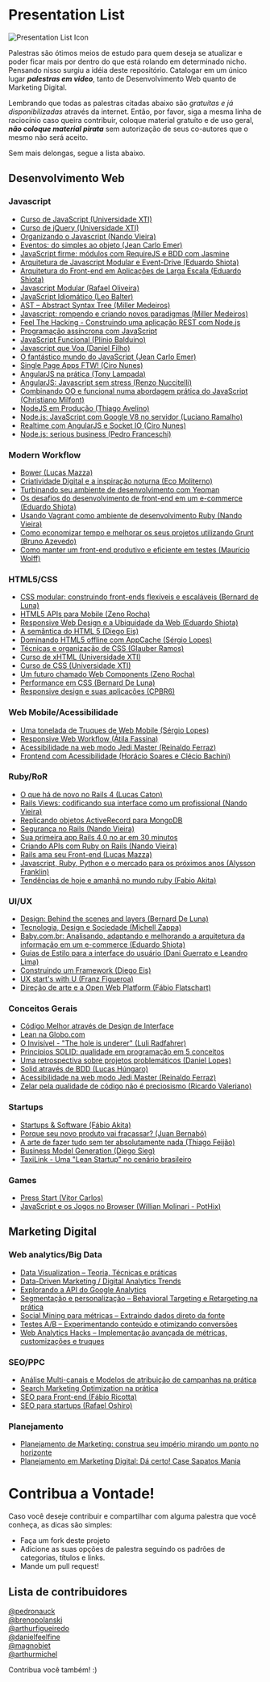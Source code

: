 Presentation List
=====

![Presentation List Icon](https://raw.github.com/pedronauck/presentation-list/master/icon.png)

Palestras são ótimos meios de estudo para quem deseja se atualizar e poder ficar mais por dentro do que está rolando em determinado nicho. Pensando nisso surgiu a idéia deste repositório. Catalogar em um único lugar ***palestras em video***, tanto de Desenvolvimento Web quanto de Marketing Digital.

Lembrando que todas as palestras citadas abaixo são *gratuítas e já disponibilizadas* através da internet. Então, por favor, siga a mesma linha de raciocínio caso queira contribuir, coloque material gratuíto e de uso geral, ***não coloque material pirata*** sem autorização de seus co-autores que o mesmo não será aceito.

Sem mais delongas, segue a lista abaixo.

## Desenvolvimento Web

### Javascript

* [Curso de JavaScript (Universidade XTI)](https://www.youtube.com/playlist?list=PL48981947BAC7C172)
* [Curso de jQuery (Universidade XTI)](https://www.youtube.com/playlist?list=PL0BF91DBECE5F52F9)
* [Organizando o Javascript (Nando Vieira)](https://www.youtube.com/watch?v=x9vDemjWmZQ)
* [Eventos: do simples ao objeto (Jean Carlo Emer)](https://www.youtube.com/watch?v=rGlF5OgD_c0)
* [JavaScript firme: módulos com RequireJS e BDD com Jasmine](http://www.infoq.com/br/presentations/javascript-firme)
* [Arquitetura de Javascript Modular e Event-Drive (Eduardo Shiota)](https://www.eventials.com/pt-br/locaweb/arquitetura-de-javascript-modular-e-event-driven/)
* [Arquitetura do Front-end em Aplicações de Larga Escala (Eduardo Shiota)](https://www.eventials.com/pt-br/locaweb/eduardo-shiota-yasuda-arquitetura-do-front-end-em-aplicacoes-de-larga-escala/)
* [Javascript Modular (Rafael Oliveira)](https://www.youtube.com/watch?v=HBTwzsqA3E0)
* [JavaScript Idiomático (Leo Balter)](http://setemasters.imasters.com.br/conversas/javascript-idiomatico/)
* [AST – Abstract Syntax Tree (Miller Medeiros)](http://setemasters.imasters.com.br/conversas/ast-abstract-syntax-tree/)
* [Javascript: rompendo e criando novos paradigmas (Miller Medeiros)](https://www.youtube.com/watch?v=iuGcH_IiM34)
* [Feel The Hacking - Construindo uma aplicação REST com Node.js](https://www.youtube.com/watch?v=V8lWtjbCKyA)
* [Programação assíncrona com JavaScript](http://www.infoq.com/br/presentations/programacao-assincrona-javascript)
* [JavaScript Funcional (Plínio Balduino)](http://setemasters.imasters.com.br/conversas/javascript-funcional/)
* [Javascript que Voa (Daniel Filho)](http://setemasters.imasters.com.br/conversas/javascript-que-voa/)
* [O fantástico mundo do JavaScript (Jean Carlo Emer)](http://www.youtube.com/watch?v=Zn7B-X0y5qs)
* [Single Page Apps FTW! (Ciro Nunes)](http://www.youtube.com/watch?v=IiTz6EVjHnc)
* [AngularJS na prática (Tony Lampada)](https://www.youtube.com/watch?v=chYbHe4tsTo)
* [AngularJS: Javascript sem stress (Renzo Nuccitelli)](https://www.youtube.com/watch?v=3Sb36C79xE0)
* [Combinando OO e funcional numa abordagem prática do JavaScript (Christiano Milfont)](https://www.youtube.com/watch?v=p-ZZ8Ul5REA)
* [NodeJS em Produção (Thiago Avelino)](https://www.youtube.com/watch?v=9SL1BeMLxdo)
* [Node.js: JavaScript com Google V8 no servidor (Luciano Ramalho)](https://www.youtube.com/watch?v=B0hc7hmpCD4)
* [Realtime com AngularJS e Socket IO (Ciro Nunes)](https://www.youtube.com/watch?v=5zcmBZ6mksM)
* [Node.js: serious business (Pedro Franceschi)](https://www.youtube.com/watch?v=_0opytdAXHk)

### Modern Workflow

* [Bower (Lucas Mazza)](http://setemasters.imasters.com.br/conversas/bower/)
* [Criatividade Digital e a inspiração noturna (Eco Moliterno)](https://www.youtube.com/watch?v=44QZqfyEWNg)
* [Turbinando seu ambiente de desenvolvimento com Yeoman](http://www.infoq.com/br/presentations/desenvolvimento-yeoman)
* [Os desafios do desenvolvimento de front-end em um e-commerce (Eduardo Shiota)](https://www.youtube.com/watch?v=5abzSBa33l4)
* [Usando Vagrant como ambiente de desenvolvimento Ruby (Nando Vieira)](https://www.eventials.com/pt-br/locaweb/usando-vagrant-como-ambiente-de-desenvolvimento-ruby/)
* [Como economizar tempo e melhorar os seus projetos utilizando Grunt (Bruno Azevedo)](http://www.youtube.com/watch?v=OF56WFEpAUQ)
* [Como manter um front-end produtivo e eficiente em testes (Maurício Wolff)](http://www.youtube.com/watch?v=TgUSFaKgyhY)


### HTML5/CSS

* [CSS modular: construindo front-ends flexíveis e escaláveis (Bernard de Luna)](http://www.infoq.com/br/presentations/css-modular)
* [HTML5 APIs para Mobile (Zeno Rocha)](https://www.youtube.com/watch?v=ncYj9Z8LwNM)
* [Responsive Web Design e a Ubiquidade da Web (Eduardo Shiota)](https://www.youtube.com/watch?v=9PQgEl8dOAY)
* [A semântica do HTML 5 (Diego Eis)](https://www.eventials.com/pt-br/locaweb/diego-eis-a-semantica-do-html-5/)
* [Dominando HTML5 offline com AppCache (Sérgio Lopes)](http://www.youtube.com/watch?v=sVBSNJznDF0)
* [Técnicas e organização de CSS (Glauber Ramos)](http://www.youtube.com/watch?v=LmUISr5miy4)
* [Curso de xHTML (Universidade XTI)](https://www.youtube.com/playlist?list=PL58E7AE1ABE557AE4)
* [Curso de CSS (Universidade XTI)](https://www.youtube.com/playlist?list=PL818DE9B26FECFB02)
* [Um futuro chamado Web Components (Zeno Rocha)](https://www.youtube.com/watch?v=7Q0-E_rZ_Cc)
* [Performance em CSS (Bernard De Luna)](http://www.youtube.com/watch?v=m1iV2C44Duc)
* [Responsive design e suas aplicacões (CPBR6)](http://www.youtube.com/watch?v=m1iV2C44Duc)


### Web Mobile/Acessibilidade
* [Uma tonelada de Truques de Web Mobile (Sérgio Lopes)](http://www.youtube.com/watch?v=aH9eVa2cTcM)
* [Responsive Web Workflow (Átila Fassina)](https://www.youtube.com/watch?v=Rgfngu2kpNo)
* [Acessibilidade na web modo Jedi Master (Reinaldo Ferraz)](https://www.youtube.com/watch?v=MMLQioPwbik)
* [Frontend com Acessibilidade (Horácio Soares e Clécio Bachini)](http://www.youtube.com/watch?v=hmw0bFD7GHw)

### Ruby/RoR

* [O que há de novo no Rails 4 (Lucas Caton)](https://www.eventials.com/pt-br/locaweb/o-que-ha-de-novo-no-rails-4-com-lucas-caton/)
* [Rails Views: codificando sua interface como um profissional (Nando Vieira)](https://www.eventials.com/pt-br/locaweb/rails-views-codificando-sua-interface-como-um-profissional/)
* [Replicando objetos ActiveRecord para MongoDB](https://www.eventials.com/pt-br/locaweb/replicando-objetos-activerecord-para-mongodb/)
* [Segurança no Rails (Nando Vieira)](https://www.youtube.com/watch?v=GPglTMw-2Hw)
* [Sua primeira app Rails 4.0 no ar em 30 minutos](https://www.eventials.com/pt-br/cafecomdevlondrina/cafecomdevlondrina-2/)
* [Criando APIs com Ruby on Rails (Nando Vieira)](http://www.infoq.com/br/presentations/criando-apis-ruby-on-rails)
* [Rails ama seu Front-end (Lucas Mazza)](https://www.eventials.com/pt-br/locaweb/rails-ama-seu-front-end/)
* [Javascript, Ruby, Python e o mercado para os próximos anos (Alysson Franklin)](https://www.youtube.com/watch?v=SpW9hikuR84)
* [Tendências de hoje e amanhã no mundo ruby (Fabio Akita)](https://www.youtube.com/watch?v=G_BvPRpnJOI)

### UI/UX

* [Design: Behind the scenes and layers (Bernard De Luna)](https://www.eventials.com/pt-br/locaweb/design-behind-the-scenes-and-layers-com-bernard-de-luna/)
* [Tecnologia, Design e Sociedade (Michell Zappa)](https://www.youtube.com/watch?v=xqLXAKshEzQ)
* [Baby.com.br: Analisando, adaptando e melhorando a arquitetura da informação em um e-commerce (Eduardo Shiota)](https://www.youtube.com/watch?v=KlIGJM5X-fA)
* [Guias de Estilo para a interface do usuário (Dani Guerrato e Leandro Lima)](https://www.eventials.com/pt-br/locaweb/guias-de-estilo-para-a-interface-do-usuario/)
* [Construindo um Framework (Diego Eis)](https://www.eventials.com/pt-br/locaweb/construindo-um-framework/)
* [UX start's with U (Franz Figueroa)](https://www.youtube.com/watch?v=3d_dfi820zg)
* [Direção de arte e a Open Web Platform (Fábio Flatschart)](http://www.youtube.com/watch?v=5Qno_7z6Qes)

### Conceitos Gerais

* [Código Melhor através de Design de Interface](https://www.eventials.com/pt-br/locaweb/codigo-melhor-atraves-de-design-de-interface/)
* [Lean na Globo.com](http://www.infoq.com/br/presentations/usando-lean-globo-com)
* [O Invisível - "The hole is underer" (Luli Radfahrer)](https://www.youtube.com/watch?v=168jsIqMjs0)
* [Princípios SOLID: qualidade em programação em 5 conceitos](http://www.infoq.com/br/presentations/principios-solid)
* [Uma retrospectiva sobre projetos problemáticos (Daniel Lopes)](https://www.eventials.com/pt-br/locaweb/daniel-lopes-uma-retrospectiva-sobre-projetos-problematicos/)
* [Solid através de BDD (Lucas Húngaro)](https://www.eventials.com/pt-br/locaweb/solid-atraves-de-bdd-um-guia-pratico-para-rubistas/)
* [Acessibilidade na web modo Jedi Master (Reinaldo Ferraz)](http://www.youtube.com/watch?v=MMLQioPwbik)
* [Zelar pela qualidade de código não é preciosismo (Ricardo Valeriano)](https://www.youtube.com/watch?v=CKG5d2HOBSk)

### Startups

* [Startups & Software (Fábio Akita)](https://www.eventials.com/pt-br/locaweb/startups-software-2/)
* [Porque seu novo produto vai fracassar? (Juan Bernabó)](https://www.youtube.com/watch?v=zy9gHq-254g)
* [A arte de fazer tudo sem ter absolutamente nada (Thiago Feijão)](https://www.youtube.com/watch?v=PSDW6cpKDgs)
* [Business Model Generation (Diego Sieg)](https://www.youtube.com/watch?v=URSdI00-HmU)
* [TaxiLink - Uma "Lean Startup" no cenário brasileiro](https://www.youtube.com/watch?v=bi70y4qlNb0)

### Games

* [Press Start (Vitor Carlos)](http://www.youtube.com/watch?v=fB3TvRRfLTA)
* [JavaScript e os Jogos no Browser (Willian Molinari - PotHix)](http://www.youtube.com/watch?v=TbgODPU2tro)

## Marketing Digital

### Web analytics/Big Data

* [Data Visualization – Teoria, Técnicas e práticas](http://intercon.imasters.com.br/conteudo/data-visualization-teoria-tecnicas-e-praticas/)
* [Data-Driven Marketing / Digital Analytics Trends](http://intercon.imasters.com.br/conteudo/data-driven-marketing-digital-analytics-trends-futuro-das-metricas-otimizacao-e-inteligencia-de-negocios/)
* [Explorando a API do Google Analytics](http://intercon.imasters.com.br/conteudo/explorando-a-api-do-google-analytics/)
* [Segmentação e personalização – Behavioral Targeting e Retargeting na prática](http://intercon.imasters.com.br/conteudo/segmentacao-e-personalizacao-behavioral-targeting-e-retargeting-na-pratica/)
* [Social Mining para métricas – Extraindo dados direto da fonte](http://intercon.imasters.com.br/conteudo/social-mining-para-metricas-extraindo-dados-direto-da-fonte/)
* [Testes A/B – Experimentando conteúdo e otimizando conversões](http://intercon.imasters.com.br/conteudo/testes-ab-experimentando-conteudo-e-otimizando-conversoes/)
* [Web Analytics Hacks – Implementação avançada de métricas, customizações e truques](http://intercon.imasters.com.br/conteudo/web-analytics-hacks-implementacao-avancada-de-metricas-customizacoes-e-truques/)

### SEO/PPC

* [Análise Multi-canais e Modelos de atribuição de campanhas na prática](http://intercon.imasters.com.br/conteudo/analise-multi-canais-e-modelos-de-atribuicao-de-campanhas-na-pratica/)
* [Search Marketing Optimization na prática](http://intercon.imasters.com.br/conteudo/search-marketing-optimization-na-pratica/)
* [SEO para Front-end (Fábio Ricotta)](http://www.youtube.com/watch?v=gauN7UL2d2Y)
* [SEO para startups (Rafael Oshiro)](http://www.youtube.com/watch?v=m9nSAWiGZoo)

### Planejamento

* [Planejamento de Marketing: construa seu império mirando um ponto no horizonte](https://www.eventials.com/pt-br/paulaquintao/planejamento-de-marketing-construa-seu-imperio-mirando-um-horizonte-gratuita/)
* [Planejamento em Marketing Digital: Dá certo! Case Sapatos Mania](https://www.eventials.com/pt-br/empirica/planejamento-em-marketing-digital-da-certo-case-sapatos-mania/)

# Contribua a Vontade!

Caso você deseje contribuir e compartilhar com alguma palestra que você conheça, as dicas são simples:

* Faça um fork deste projeto
* Adicione as suas opções de palestra seguindo os padrões de categorias, títulos e links.
* Mande um pull request!

## Lista de contribuidores

[@pedronauck](https://github.com/pedronauck)	
[@brenopolanski](https://github.com/brenopolanski)	
[@arthurfigueiredo](https://github.com/arthurfigueiredo)	
[@danielfeelfine](https://github.com/danielfeelfine)	
[@magnobiet](https://github.com/magnobiet)	
[@arthurmichel](https://github.com/arthurmichel)

Contribua você também! :)
	

